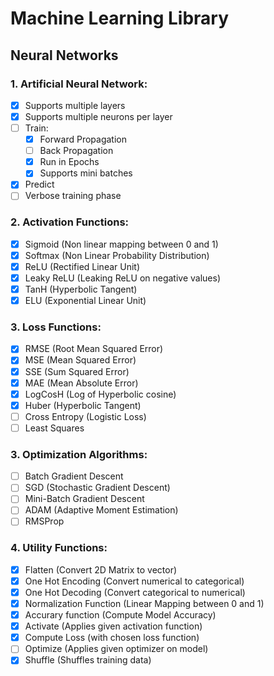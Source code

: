 # Machine Learning Library

## Neural Networks

### 1. Artificial Neural Network:
- [x] Supports multiple layers
- [x] Supports multiple neurons per layer
- [ ] Train:
    - [x] Forward Propagation
    - [ ] Back Propagation  
    - [x] Run in Epochs
    - [x] Supports mini batches
- [x] Predict
- [ ] Verbose training phase 

### 2. Activation Functions:

- [x] Sigmoid (Non linear mapping between 0 and 1)
- [x] Softmax (Non Linear Probability Distribution)
- [x] ReLU (Rectified Linear Unit)
- [x] Leaky ReLU (Leaking ReLU on negative values)
- [x] TanH (Hyperbolic Tangent)
- [x] ELU (Exponential Linear Unit)

### 3. Loss Functions:

- [x] RMSE (Root Mean Squared Error)
- [x] MSE (Mean Squared Error)
- [x] SSE (Sum Squared Error)
- [x] MAE (Mean Absolute Error)
- [x] LogCosH (Log of Hyperbolic cosine)
- [x] Huber (Hyperbolic Tangent)
- [ ] Cross Entropy (Logistic Loss)
- [ ] Least Squares 

### 3. Optimization Algorithms:

- [ ] Batch Gradient Descent
- [ ] SGD (Stochastic Gradient Descent)
- [ ] Mini-Batch Gradient Descent
- [ ] ADAM (Adaptive Moment Estimation)
- [ ] RMSProp

### 4. Utility Functions:

- [x] Flatten (Convert 2D Matrix to vector)
- [x] One Hot Encoding (Convert numerical to categorical)
- [x] One Hot Decoding (Convert categorical to numerical)
- [x] Normalization Function (Linear Mapping between 0 and 1)
- [x] Accurary function (Compute Model Accuracy)
- [x] Activate (Applies given activation function)
- [x] Compute Loss (with chosen loss function)
- [ ] Optimize (Applies given optimizer on model)
- [x] Shuffle (Shuffles training data)
